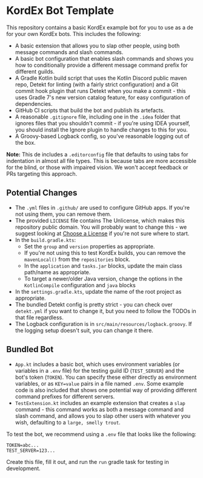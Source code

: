 # KordEx Bot Template

This repository contains a basic KordEx example bot for you to use as a de for your own KordEx bots. This
includes the following:

* A basic extension that allows you to slap other people, using both message commands and slash commands.
* A basic bot configuration that enables slash commands and shows you how to conditionally provide a different
  message command prefix for different guilds.
* A Gradle Kotlin build script that uses the Kotlin Discord public maven repo, Detekt for linting (with a
  fairly strict configuration) and a Git commit hook plugin that runs Detekt when you make a commit - this uses Gradle
  7's new version catalog feature, for easy configuration of dependencies.
* GitHub CI scripts that build the bot and publish its artefacts.
* A reasonable `.gitignore` file, including one in the `.idea` folder that ignores files that you shouldn't commit -
  if you're using IDEA yourself, you should install the Ignore plugin to handle changes to this for you.
* A Groovy-based Logback config, so you've reasonable logging out of the box.

**Note:** This de includes a `.editorconfig` file that defaults to using tabs for indentation in almost all file
types. This is because tabs are more accessible for the blind, or those with impaired vision. We won't accept
feedback or PRs targeting this approach.

## Potential Changes

* The `.yml` files in `.github/` are used to configure GitHub apps. If you're not using them, you can remove them.
* The provided `LICENSE` file contains The Unlicense, which makes this repository public domain. You will probably want
  to change this - we suggest looking at [Choose a License](https://choosealicense.com/) if you're not sure where to start.
* In the `build.gradle.kts`:
	* Set the `group` and `version` properties as appropriate.
	* If you're not using this to test KordEx builds, you can remove the `mavenLocal()` from the `repositories` block.
	* In the `application` and `tasks.jar` blocks, update the main class path/name as appropriate.
	* To target a newer/older Java version, change the options in the `KotlinCompile` configuration and `java` blocks
* In the `settings.gradle.kts`, update the name of the root project as appropriate.
* The bundled Detekt config is pretty strict - you can check over `detekt.yml` if you want to change it, but you need to
  follow the TODOs in that file regardless.
* The Logback configuration is in `src/main/resources/logback.groovy`. If the logging setup doesn't suit, you can change
  it there.

## Bundled Bot

* `App.kt` includes a basic bot, which uses environment variables (or variables in a `.env` file) for the testing guild
  ID (`TEST_SERVER`) and the bot's token (`TOKEN`). You can specify these either directly as environment variables, or
  as `KEY=value` pairs in a file named `.env`. Some example code is also included that shows one potential way of
  providing different command prefixes for different servers.
* `TestExtension.kt` includes an example extension that creates a `slap` command - this command works as both a
  message command and slash command, and allows you to slap other users with whatever you wish, defaulting to a
  `large, smelly trout`.

To test the bot, we recommend using a `.env` file that looks like the following:

```dotenv
TOKEN=abc...
TEST_SERVER=123...
```

Create this file, fill it out, and run the `run` gradle task for testing in development.
